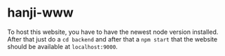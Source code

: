 # hanji-www

To host this website, you have to have the newest node version installed. After that just do a ```cd backend``` and after that a ```npm start``` that the website should be available at ```localhost:9000```.
